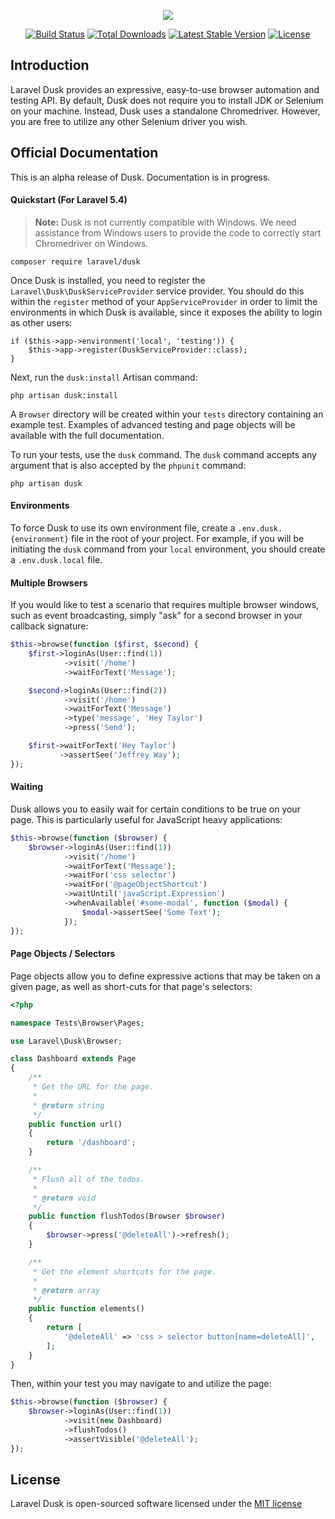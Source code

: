 <p align="center"><img src="https://laravel.com/assets/img/components/logo-dusk.svg"></p>

<p align="center">
<a href="https://travis-ci.org/laravel/dusk"><img src="https://travis-ci.org/laravel/dusk.svg" alt="Build Status"></a>
<a href="https://packagist.org/packages/laravel/dusk"><img src="https://poser.pugx.org/laravel/dusk/d/total.svg" alt="Total Downloads"></a>
<a href="https://packagist.org/packages/laravel/dusk"><img src="https://poser.pugx.org/laravel/dusk/v/stable.svg" alt="Latest Stable Version"></a>
<a href="https://packagist.org/packages/laravel/dusk"><img src="https://poser.pugx.org/laravel/dusk/license.svg" alt="License"></a>
</p>

## Introduction

Laravel Dusk provides an expressive, easy-to-use browser automation and testing API. By default, Dusk does not require you to install JDK or Selenium on your machine. Instead, Dusk uses a standalone Chromedriver. However, you are free to utilize any other Selenium driver you wish.

## Official Documentation

This is an alpha release of Dusk. Documentation is in progress.

#### Quickstart (For Laravel 5.4)

> **Note:** Dusk is not currently compatible with Windows. We need assistance from Windows users to provide the code to correctly start Chromedriver on Windows.

    composer require laravel/dusk

Once Dusk is installed, you need to register the `Laravel\Dusk\DuskServiceProvider` service provider. You should do this within the `register` method of your `AppServiceProvider` in order to limit the environments in which Dusk is available, since it exposes the ability to login as other users:

    if ($this->app->environment('local', 'testing')) {
        $this->app->register(DuskServiceProvider::class);
    }

Next, run the `dusk:install` Artisan command:

    php artisan dusk:install

A `Browser` directory will be created within your `tests` directory containing an example test. Examples of advanced testing and page objects will be available with the full documentation.

To run your tests, use the `dusk` command. The `dusk` command accepts any argument that is also accepted by the `phpunit` command:

    php artisan dusk

#### Environments

To force Dusk to use its own environment file, create a `.env.dusk.{environment}` file in the root of your project. For example, if you will be initiating the `dusk` command from your `local` environment, you should create a `.env.dusk.local` file.

#### Multiple Browsers

If you would like to test a scenario that requires multiple browser windows, such as event broadcasting, simply "ask" for a second browser in your callback signature:

```php
$this->browse(function ($first, $second) {
    $first->loginAs(User::find(1))
            ->visit('/home')
            ->waitForText('Message');

    $second->loginAs(User::find(2))
            ->visit('/home')
            ->waitForText('Message')
            ->type('message', 'Hey Taylor')
            ->press('Send');

    $first->waitForText('Hey Taylor')
           ->assertSee('Jeffrey Way');
});
```

#### Waiting

Dusk allows you to easily wait for certain conditions to be true on your page. This is particularly useful for JavaScript heavy applications:

```php
$this->browse(function ($browser) {
    $browser->loginAs(User::find(1))
            ->visit('/home')
            ->waitForText('Message');
            ->waitFor('css selector')
            ->waitFor('@pageObjectShortcut')
            ->waitUntil('javaScript.Expression')
            ->whenAvailable('#some-modal', function ($modal) {
                $modal->assertSee('Some Text');
            });
});
```

#### Page Objects / Selectors

Page objects allow you to define expressive actions that may be taken on a given page, as well as short-cuts for that page's selectors:

```php
<?php

namespace Tests\Browser\Pages;

use Laravel\Dusk\Browser;

class Dashboard extends Page
{
    /**
     * Get the URL for the page.
     *
     * @return string
     */
    public function url()
    {
        return '/dashboard';
    }

    /**
     * Flush all of the todos.
     *
     * @return void
     */
    public function flushTodos(Browser $browser)
    {
        $browser->press('@deleteAll')->refresh();
    }

    /**
     * Get the element shortcuts for the page.
     *
     * @return array
     */
    public function elements()
    {
        return [
            '@deleteAll' => 'css > selector button[name=deleteAll]',
        ];
    }
}
```

Then, within your test you may navigate to and utilize the page:

```php
$this->browse(function ($browser) {
    $browser->loginAs(User::find(1))
            ->visit(new Dashboard)
            ->flushTodos()
            ->assertVisible('@deleteAll');
});
```

## License

Laravel Dusk is open-sourced software licensed under the [MIT license](http://opensource.org/licenses/MIT)
